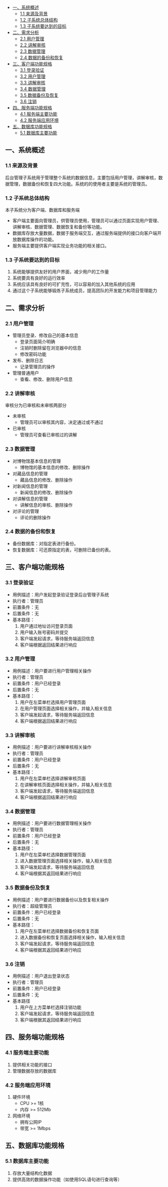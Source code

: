 <!-- TOC -->

- [一、系统概述](#一系统概述)
  - [1.1 来源及背景](#11-来源及背景)
  - [1.2 子系统总体结构](#12-子系统总体结构)
  - [1.3 子系统要达到的目标](#13-子系统要达到的目标)
- [二、需求分析](#二需求分析)
  - [2.1 用户管理](#21-用户管理)
  - [2.2 讲解审核](#22-讲解审核)
  - [2.3 数据管理](#23-数据管理)
  - [2.4 数据的备份和恢复](#24-数据的备份和恢复)
- [三、客户端功能规格](#三客户端功能规格)
  - [3.1 登录验证](#31-登录验证)
  - [3.2 用户管理](#32-用户管理)
  - [3.3 讲解审核](#33-讲解审核)
  - [3.4 数据管理](#34-数据管理)
  - [3.5 数据备份及恢复](#35-数据备份及恢复)
  - [3.6 注销](#36-注销)
- [四、服务端功能规格](#四服务端功能规格)
  - [4.1 服务端主要功能](#41-服务端主要功能)
  - [4.2 服务端应用环境](#42-服务端应用环境)
- [五、数据库功能规格](#五数据库功能规格)
  - [5.1 数据库主要功能](#51-数据库主要功能)

<!-- /TOC -->

## 一、系统概述
### 1.1 来源及背景
后台管理子系统用于管理整个系统的数据信息，主要包括用户管理，讲解审核，数据管理，数据备份和恢复四大功能。系统的的使用者主要是系统的管理员。

### 1.2 子系统总体结构
本子系统分为客户端、数据库和服务端
* 客户端主要面向管理员，供管理员使用，管理员可以通过页面实现用户管理、讲解审核、数据管理、数据恢复和备份等功能。
* 数据库存放大量数据，数据于服务端交互，通过服务端提供的接口向客户端开放数据库操作的功能。
* 服务端主要提供客户端实现业务功能的相关接口。

### 1.3 子系统要达到的目标
1. 系统能够提供友好的用户界面，减少用户的工作量
2. 系统要具有良好的运行效率
3. 系统应该具有良好的可扩充性，可以容易的加入其他系统的应用
4. 通过这个子系统能够锻炼子系统成员，提高团队的开发能力和项目管理能力

## 二、需求分析
### 2.1 用户管理
* 管理员登录、修改自己的基本信息
    * 登录页面简介明确
    * 注销时删除留在浏览器中的信息
    * 修改密码功能
* 发布、删除日志
    * 记录管理员的操作
* 管理普通用户
    * 查看、修改、删除用户信息

### 2.2 讲解审核
审核分为已审核和未审核两部分
* 未审核
    * 管理员可以审核其内容，决定通过或不通过
* 已审核
    * 管理员可查看已审核过的讲解

### 2.3 数据管理
* 对博物馆基本信息的管理
    * 博物馆的基本信息的修改、删除操作
* 对藏品信息的管理
    * 藏品信息的修改、删除操作
* 对新闻信息的管理
    * 新闻信息的修改、删除操作
* 对讲解信息的管理
    * 讲解信息的审核、删除操作
* 对评论的管理
    * 评论的删除操作

### 2.4 数据的备份和恢复
* 备份数据库：对指定表进行备份。
* 恢复数据库：可还原指定的表，可删除已备份的表。

## 三、客户端功能规格
### 3.1 登录验证
* 用例描述：用户发起登录验证登录后台管理子系统
* 执行者：管理员
* 前置条件：无
* 后置条件：无
* 基本路径：
    1. 用户通过地址访问登录页面
    2. 用户输入账号密码并提交
    3. 客户端发起请求，等待服务端返回信息
    4. 客户端根据返回结果进行响应

### 3.2 用户管理
* 用例描述：用户要进行用户管理相关操作
* 执行者：管理员
* 前置条件：用户已经登录
* 后置条件：无
* 基本路径：
    1. 用户在左菜单栏选择用户管理页面
    2. 在用户管理页面选择相关操作，并输入相关信息
    3. 客户端发起请求，等待服务端返回信息
    4. 客户端根据返回结果进行响应

### 3.3 讲解审核
* 用例描述：用户要进行讲解审核相关操作
* 执行者：管理员
* 前置条件：用户已经登录
* 后置条件：无
* 基本路径：
    1. 用户在左菜单栏选择讲解审核页面
    2. 在讲解审核页面选择相关操作，并输入相关信息
    3. 客户端发起请求，等待服务端返回信息
    4. 客户端根据返回结果进行响应

### 3.4 数据管理
* 用例描述：用户要进行数据管理相关操作
* 执行者：管理员
* 前置条件：用户已经登录
* 后置条件：无
* 基本路径：
    1. 用户在左菜单栏选择数据管理页面
    2. 进入数据管理页面选择相关操作，输入相关信息
    3. 客户端发起请求，等待服务端返回信息
    4. 客户端根据其返回结果进行响应

### 3.5 数据备份及恢复
* 用例描述：用户要进行数据备份以及恢复相关操作
* 执行者：超级管理员
* 前置条件：用户已经登录
* 后置条件：无
* 基本路径：
    1. 用户在左菜单栏选择数据备份和恢复页面
    2. 进入数据备份和恢复页面选择相关操作，输入相关信息
    3. 客户端发起请求，等待服务端返回信息
    4. 客户端根据其返回结果进行响应

### 3.6 注销
* 用例描述：用户退出登录状态
* 执行者：管理员
* 前置条件：用户已经登录
* 后置条件：无
* 基本路径
    1. 用户在上方菜单栏选择注销功能
    2. 客户端发起请求，等待服务端返回信息
    3. 客户端根据其返回结果进行响应

## 四、服务端功能规格
### 4.1 服务端主要功能
1. 提供相关功能的接口
2. 管理数据存放的数据库

### 4.2 服务端应用环境
1. 硬件环境
    * CPU >= 1核
    * 内存 >= 512Mb
2. 网络环境
    * 拥有公网IP
    * 带宽 >= 1Mbps

## 五、数据库功能规格
### 5.1 数据库主要功能
1. 存放大量结构化数据
2. 提供高效的数据操作功能（如使用SQL语句进行查询等）